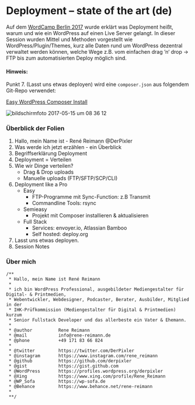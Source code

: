 # Deployment – state of the art (de)

Auf dem [WordCamp Berlin 2017](https://2017.berlin.wordcamp.org/session/deployment-state-of-the-art/) wurde erklärt was Deployment heißt, warum und wie ein WordPress auf einen Live Server gelangt. In dieser Session wurden Mittel und Methoden vorgestellt wie WordPress/Plugin/Themes, kurz alle Daten rund um WordPress dezentral verwaltet werden können, welche Wege z.B. vom einfachen drag ’n‘ drop -> FTP bis zum automatisierten Deploy möglich sind.

#### Hinweis:
Punkt 7. (Lasst uns etwas deployen) wird eine `composer.json` aus folgendem Git-Repo verwendet:

[Easy WordPress Composer Install](https://github.com/derpixler/easy-wordpress-composer-install)


![bildschirmfoto 2017-05-15 um 08 36 12](https://cloud.githubusercontent.com/assets/809219/26045249/9efcab3e-3949-11e7-9a93-14fe5647ecd7.png)

### Überblick der Folien
1. Hallo, mein Name ist - René Reimann @DerPixler
2. Was werde ich jetzt erzählen - ein Überblick
3. Begriffserklärung Deployment
4. Deployment = Verteilen
5. Wie wir Dinge verteilen? 
   - Drag & Drop uploads
   - Manuelle uploads (FTP/SFTP/SCP/CLI)
6. Deployment like a Pro
   - Easy
       - FTP-Programme mit Sync-Function: z.B Transmit
       - Commandline Tools: rsync
   - Semieasy
       - Projekt mit Composer installieren & aktualisieren
   - Full Stack
       - Services: envoyer.io, Atlassian Bamboo
       - Self hosted: deploy.org
7. Lasst uns etwas deployen.
8. Session Notes
       
### Über mich
```
/**
 * Hallo, mein Name ist René Reimann
 *
 * ich bin WordPress Professional, ausgebildeter Mediengestalter für Digital- & Printmedien,
 * Webentwickler, Webdesigner, Podcaster, Berater, Ausbilder, Mitglied in der
 * IHK-Prüfkommission (Mediengestalter für Digital & Printmedien) kurzum
 * Senior Fullstack Developer und das allerbeste ein Vater & Ehemann.
 *
 * @author          Rene Reimann 
 * @mail            info@rene-reimann.de
 * @phone           +49 171 83 66 824
 *
 * @twitter         https://twitter.com/DerPixler
 * @instagram       https://www.instagram.com/rene_reimann 
 * @github          https://github.com/derpixler 
 * @gist            https://gist.github.com 
 * @WordPress       https://profiles.wordpress.org/derpixler 
 * @Xing            https://www.xing.com/profile/Rene_Reimann 
 * @WP_Sofa         https://wp-sofa.de 
 * @Behance         https://www.behance.net/rene-reimann
 *
 **/
 ```